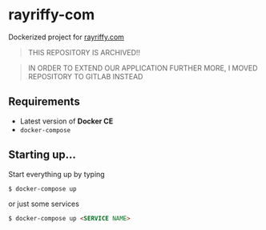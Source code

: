 rayriffy-com
============

Dockerized project for [rayriffy.com](https://rayriffy.com)

> THIS REPOSITORY IS ARCHIVED!!

> IN ORDER TO EXTEND OUR APPLICATION FURTHER MORE, I MOVED REPOSITORY TO GITLAB INSTEAD

Requirements
------------

- Latest version of **Docker CE**
- `docker-compose`

Starting up...
--------------

Start everything up by typing

```markdown
$ docker-compose up
```

or just some services

```markdown
$ docker-compose up <SERVICE NAME>
```
